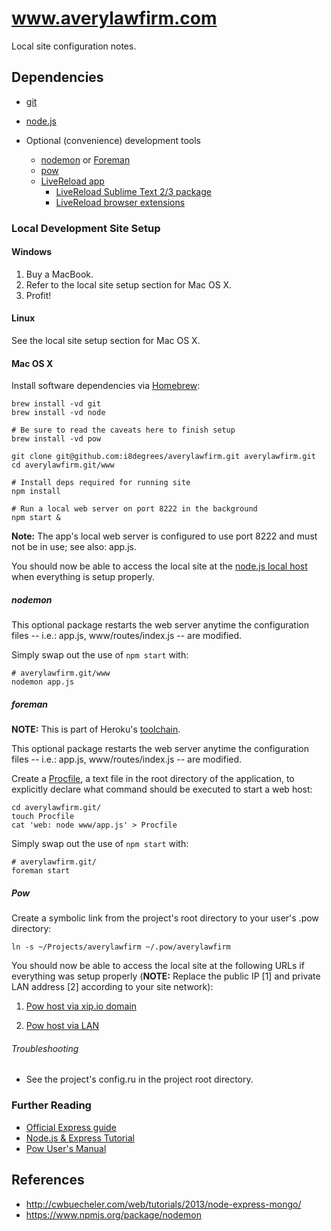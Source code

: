 # www.averylawfirm.com

Local site configuration notes.

## Dependencies

* [git](http://git-scm.com/)
* [node.js](http://nodejs.org/)

* Optional (convenience) development tools
    * [nodemon](https://www.npmjs.org/package/nodemon) or [Foreman](https://github.com/ddollar/foreman)
    * [pow](http://pow.cx/)
    * [LiveReload app](http://go.livereload.com/)
        * [LiveReload Sublime Text 2/3 package](https://github.com/dz0ny/LiveReload-sublimetext2)
        * [LiveReload browser extensions](http://go.livereload.com/)

### Local Development Site Setup

#### Windows

1. Buy a MacBook.
2. Refer to the local site setup section for Mac OS X.
3. Profit!

#### Linux

See the local site setup section for Mac OS X.

#### Mac OS X

Install software dependencies via [Homebrew](http://brew.sh):

```
brew install -vd git 
brew install -vd node 

# Be sure to read the caveats here to finish setup
brew install -vd pow
```

```
git clone git@github.com:i8degrees/averylawfirm.git averylawfirm.git
cd averylawfirm.git/www

# Install deps required for running site
npm install

# Run a local web server on port 8222 in the background
npm start &
```

**Note:** The app's local web server is configured to use port 8222 and must not be in use; see also: app.js.

You should now be able to access the local site at the [node.js local host](http://localhost:8222) when everything is setup properly.

##### nodemon

This optional package restarts the web server anytime the configuration files -- i.e.: app.js, www/routes/index.js -- are modified.

Simply swap out the use of ```npm start``` with:

```
# averylawfirm.git/www
nodemon app.js
```

##### foreman

**NOTE:** This is part of Heroku's [toolchain](https://devcenter.heroku.com/articles/getting-started-with-nodejs).

This optional package restarts the web server anytime the configuration files -- i.e.: app.js, www/routes/index.js -- are modified.

Create a [Procfile](https://devcenter.heroku.com/articles/procfile), a text file in the root directory of the application, to explicitly declare what command should be executed to start a web host:

```
cd averylawfirm.git/
touch Procfile
cat 'web: node www/app.js' > Procfile
```

Simply swap out the use of ```npm start``` with:

```
# averylawfirm.git/
foreman start
```

##### Pow

Create a symbolic link from the project's root directory to your user's .pow directory:

```
ln -s ~/Projects/averylawfirm ~/.pow/averylawfirm
```

You should now be able to access the local site at the following URLs if everything was setup properly (**NOTE:** Replace the public IP [1] and private LAN address [2] according to your site network):

1. [Pow host via xip.io domain](http://averylawfirm.70.178.134.15.xip.io:8222/)

2. [Pow host via LAN](http://averylawfirm.192.168.151.126.xip.io:80/)

###### Troubleshooting

* See the project's config.ru in the project root directory.

### Further Reading

* [Official Express guide](http://expressjs.com/guide.html)
* [Node.js & Express Tutorial](http://shapeshed.com/creating-a-basic-site-with-node-and-express/)
* [Pow User's Manual](http://pow.cx/manual.html)

## References

* http://cwbuecheler.com/web/tutorials/2013/node-express-mongo/
* https://www.npmjs.org/package/nodemon
